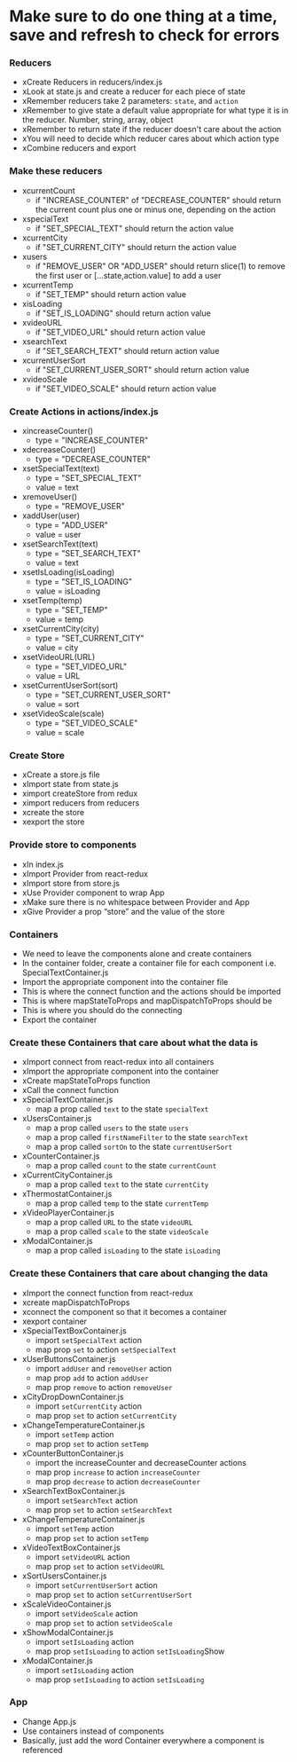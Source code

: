 # Make sure to do one thing at a time, save and refresh to check for errors

###  Reducers
  * xCreate Reducers in reducers/index.js
  * xLook at state.js and create a reducer for each piece of state
  * xRemember reducers take 2 parameters: `state`, and `action`
  * xRemember to give state a default value appropriate for what type it is in the reducer. Number, string, array, object
  * xRemember to return state if the reducer doesn't care about the action
  * xYou will need to decide which reducer cares about which action type
  * xCombine reducers and export

### Make these reducers
  * xcurrentCount
    * if "INCREASE_COUNTER" of "DECREASE_COUNTER" should return the current count plus one or minus one, depending on the action
  * xspecialText
    * if "SET_SPECIAL_TEXT" should return the action value
  * xcurrentCity
    * if "SET_CURRENT_CITY" should return the action value
  * xusers
    * if "REMOVE_USER" OR "ADD_USER" should return slice(1) to remove the first user or [...state,action.value] to add a user
  * xcurrentTemp
    * if "SET_TEMP" should return action value
  * xisLoading
    * if "SET_IS_LOADING" should return action value  
  * xvideoURL
    * if "SET_VIDEO_URL" should return action value
  * xsearchText
    * if "SET_SEARCH_TEXT" should return action value
  * xcurrentUserSort
    * if "SET_CURRENT_USER_SORT" should return action value
  * xvideoScale
    * if "SET_VIDEO_SCALE" should return action value
### Create Actions in actions/index.js
  * xincreaseCounter()
    * type = "INCREASE_COUNTER"
  * xdecreaseCounter()
    * type = "DECREASE_COUNTER"
  * xsetSpecialText(text)
    * type = "SET_SPECIAL_TEXT"
    * value = text
  * xremoveUser()
    * type = "REMOVE_USER"
  * xaddUser(user)
    * type = "ADD_USER"
    * value = user
  * xsetSearchText(text)
    * type = "SET_SEARCH_TEXT"
    * value = text
  * xsetIsLoading(isLoading)
    * type = "SET_IS_LOADING"
    * value = isLoading
  * xsetTemp(temp)
    * type = "SET_TEMP"
    * value = temp
  * xsetCurrentCity(city)
    * type = "SET_CURRENT_CITY"
    * value = city
  * xsetVideoURL(URL)
    * type = "SET_VIDEO_URL"
    * value = URL
  * xsetCurrentUserSort(sort)
    * type = "SET_CURRENT_USER_SORT"
    * value = sort
  * xsetVideoScale(scale)
    * type = "SET_VIDEO_SCALE"
    * value = scale
### Create Store
  * xCreate a store.js file
  * xImport state from state.js
  * ximport createStore from redux
  * ximport reducers from reducers
  * xcreate the store
  * xexport the store

### Provide store to components
  * xIn index.js
  * xImport Provider from react-redux
  * xImport store from store.js
  * xUse Provider component to wrap App
  * xMake sure there is no whitespace between Provider and App
  * xGive Provider a prop “store” and the value of the store


### Containers
  * We need to leave the components alone and create containers
  * In the container folder, create a container file for each component i.e. SpecialTextContainer.js
  * Import the appropriate component into the container file
  * This is where the connect function and the actions should be imported
  * This is where mapStateToProps and mapDispatchToProps should be
  * This is where you should do the connecting
  * Export the container



### Create these Containers that care about what the data is
  * xImport connect from react-redux into all containers
  * xImport the appropriate component into the container
  * xCreate mapStateToProps function
  * xCall the connect function
  * xSpecialTextContainer.js
    * map a prop called `text` to the state `specialText`
  * xUsersContainer.js
    * map a prop called `users` to the state `users`
    * map a prop called `firstNameFilter` to the state `searchText`
    * map a prop called `sortOn` to the state `currentUserSort`
  * xCounterContainer.js
    * map a prop called `count` to the state `currentCount`
  * xCurrentCityContainer.js
    * map a prop called `text` to the state `currentCity`
  * xThermostatContainer.js
    * map a prop called `temp` to the state `currentTemp`
  * xVideoPlayerContainer.js
    * map a prop called `URL` to the state `videoURL`
    * map a prop called `scale` to the state `videoScale`
  * xModalContainer.js
    * map a prop called `isLoading` to the state `isLoading`

### Create these Containers that care about changing the data
  * xImport the connect function from react-redux
  * xcreate mapDispatchToProps
  * xconnect the component so that it becomes a container
  * xexport container
  * xSpecialTextBoxContainer.js
    * import `setSpecialText` action
    * map prop `set` to action `setSpecialText`
  * xUserButtonsContainer.js
    * import `addUser` and `removeUser` action
    * map prop `add` to action `addUser`
    * map prop `remove` to action `removeUser`
  * xCityDropDownContainer.js
    * import `setCurrentCity` action
    * map prop `set` to action `setCurrentCity`
  * xChangeTemperatureContainer.js
    * import `setTemp` action
    * map prop `set` to action `setTemp`
  * xCounterButtonContainer.js
    * import the increaseCounter and decreaseCounter actions
    * map prop `increase` to action `increaseCounter`
    * map prop `decrease` to action `decreaseCounter`
  * xSearchTextBoxContainer.js
    * import `setSearchText` action
    * map prop `set` to action `setSearchText`
  * xChangeTemperatureContainer.js
    * import `setTemp` action
    * map prop `set` to action `setTemp`
  * xVideoTextBoxContainer.js
    * import `setVideoURL` action
    * map prop `set` to action `setVideoURL`
  * xSortUsersContainer.js
    * import `setCurrentUserSort` action
    * map prop `set` to action `setCurrentUserSort`
  * xScaleVideoContainer.js
    * import `setVideoScale` action
    * map prop `set` to action `setVideoScale`
  * xShowModalContainer.js
    * import `setIsLoading` action
    * map prop `setIsLoading` to action `setIsLoading`Show
  * xModalContainer.js
    * import `setIsLoading` action
    * map prop `setIsLoading` to action `setIsLoading`

### App
  * Change App.js
  * Use containers instead of components
  * Basically, just add the word Container everywhere a component is referenced
